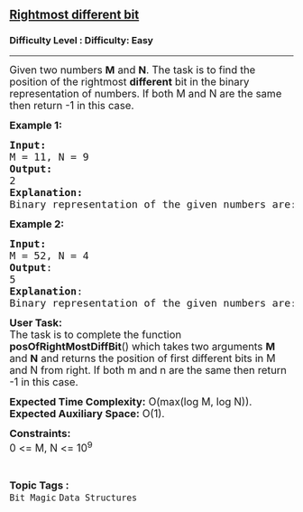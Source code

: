 <h2><a href="https://www.geeksforgeeks.org/problems/rightmost-different-bit-1587115621/1?page=1&category=Bit%20Magic&sortBy=submissions">Rightmost different bit</a></h2><h3>Difficulty Level : Difficulty: Easy</h3><hr><div class="problems_problem_content__Xm_eO"><p><span style="font-size: 18px;">Given two numbers <strong>M</strong> and <strong>N</strong>. The task is to find the position of the&nbsp;rightmost <strong>different</strong> bit in the binary representation of numbers.&nbsp;</span><span style="font-size: 18px;">If both M and N are the same then return -1 in this case.</span></p>
<p><span style="font-size: 18px;"><strong>Example 1:&nbsp;</strong></span></p>
<pre><span style="font-size: 18px;"><strong>Input: <br></strong>M = 11, N = 9
<strong>Output:</strong> <br>2
<strong>Explanation:</strong> <br>Binary representation of the given numbers are: 1011 and 1001, 2nd bit from right is different.</span></pre>
<p><span style="font-size: 18px;"><strong>Example 2:</strong></span></p>
<pre><span style="font-size: 18px;"><strong>Input: <br></strong>M = 52, N = 4
<strong>Output</strong>: <br>5
<strong>Explanation</strong>: <br>Binary representation of the given numbers are: 110100 </span><span style="font-size: 18px;">and 0100, 5th-bit from right is different.</span>
</pre>
<p><span style="font-size: 18px;"><strong>User Task:</strong><br>The task is to complete the function <strong>posOfRightMostDiffBit</strong>() which takes<strong> </strong>two arguments <strong>M</strong> and <strong>N</strong> and returns the position of first different bits in M and N from right. If both m and n are the same then return -1 in this case.</span></p>
<p><span style="font-size: 18px;"><strong>Expected Time Complexity:</strong> O(max(log M, log N)).<br><strong>Expected Auxiliary Space:</strong>&nbsp;O(1).</span></p>
<p><span style="font-size: 18px;"><strong>Constraints:</strong><br>0 &lt;= M, N &lt;= 10<sup>9</sup><br></span></p></div><br><p><span style=font-size:18px><strong>Topic Tags : </strong><br><code>Bit Magic</code>&nbsp;<code>Data Structures</code>&nbsp;